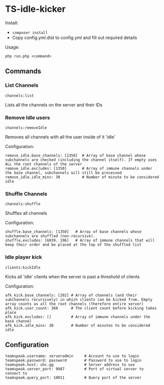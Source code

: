 TS-idle-kicker
==============

Install:

- `composer install`
- Copy config.yml.dist to config.yml and fill out required details

Usage:

`php run.php <command>`

Commands
--------

### List Channels

`channels:list`

Lists all the channels on the server and their IDs

### Remove Idle users

`channels:removeIdle`

Removes all channels with all the user inside of it 'idle'

Configuration:

    remove_idle.base_channels: [1350]  # Array of base channel whose subchannels are checked (including the channel itself). If empty uses ALL the root channels of the server
    remove_idle.excludes: [1350]       # Array of immune channels under the base channel, subchannels will still be processed
    remove_idle.idle_mins: 30          # Number of minute to be considered idle

### Shuffle Channels

`channels:shuffle`

Shuffles all channels

Configuration:

    shuffle.base_channels: [1350]   # Array of base channels whose subchannels are shuffled (non-recursive).
    shuffle.excludes: [6039, 196]   # Array of immune channels that will keep their order and be placed at the top of the shuffled list

### Idle player kick

`clients:kickIdle`

Kicks all 'idle' clients when the server is past a threshold of clients

Configuration:

    afk_kick.base_channels: [202] # Array of channels (and their subchannels recursively) in which clients can be kicked from. Empty array counts as all the root channels (therefore entire server)
    afk_kick.user_count: 360      # The client count before kicking takes place
    afk_kick.excludes: []         # Array of immune channels under the base channel
    afk_kick.idle_mins: 30        # Number of minutes to be considered idle

Configuration
-------------

    teamspeak.username: serveradmin     # Account to use to login
    teamspeak.password: password        # Password to use to login
    teamspeak.host: uhc.gg              # Server address to use
    teamspeak.server_port: 9987         # Port of virtual server to connect to
    teamspeak.query_port: 10011         # Query port of the server